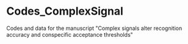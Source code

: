 # Codes_ComplexSignal
Codes and data for the manuscript "Complex signals alter recognition accuracy and conspecific acceptance thresholds"
